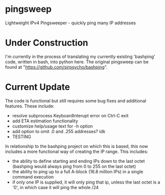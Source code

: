# pingsweep
Lightweight IPv4 Pingsweeper - quickly ping many IP addresses

# Under Construction
I'm currently in the process of translating my currently existing 'bashping' code, written in bash, into python here.  The original pingsweep can be found at "https://github.com/sirpsycho/bashping".

# Current Update
The code is functional but still requires some bug fixes and additional features.  These include:
 - resolve subprocess KeyboardInterupt error on Ctrl-C exit
 - add ETA estimation functionality
 - customize help/usage text for -h option
 - add option to omit .0 and .255 addresses? idk
 - TESTING

In relationship to the bashping project on which this is based, this now includes a more functional way of creating the IP range.  This includes:
 - the ability to define starting and ending IPs down to the last octet (bashping would always ping from 0 to 255 on the last octet)
 - the ability to ping up to a full A-block (16.8 million IPs) in a single command execution
 - if only one IP is supplied, it will only ping that ip, unless the last octet is a '0', in which case it will ping the whole /24

